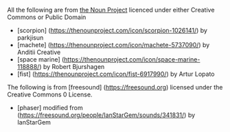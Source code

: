 All the following are from [the Noun Project](https://thenounproject.com) licenced under either Creative Commons or Public Domain

* [scorpion] (https://thenounproject.com/icon/scorpion-1026141/) by parkjisun
* [machete] (https://thenounproject.com/icon/machete-5737090/) by Anditii Creative
* [space marine] (https://thenounproject.com/icon/space-marine-118888/) by Robert Bjurshagen
* [fist] (https://thenounproject.com/icon/fist-6917990/) by Artur Lopato

The following is from [freesound] (https://freesound.org) licensed under the Creative Commons 0 License. 
* [phaser] modified from (https://freesound.org/people/IanStarGem/sounds/341831/) by IanStarGem
